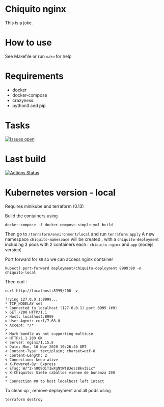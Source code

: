 # Chiquito nginx

This is a joke.

# How to use

See Makefile or run `make` for help

# Requirements

* docker
* docker-compose
* crazyness
* python3 and pip

# Tasks

[![Issues open](https://img.shields.io/github/issues/davidfrigola/chiquitonginx.svg)](https://github.com/davidfrigola/chiquitonginx/issues)

# Last build
[![Actions Status](https://github.com/davidfrigola/chiquitonginx/workflows/Build,%20run%20and%20test%20app%20python%20based/badge.svg)](https://github.com/davidfrigola/chiquitonginx/actions)



# Kubernetes version - local

Requires minikube and terraform (0.13)

Build the containers using
```
docker-compose -f docker-compose-simple.yml build
```

Then go to `/terraform/environment/local` and run `terraform apply`
A new namespace `chiquito-namespace` will be created , with a `chiquito-deployment` including 3 pods with 2 containers each : `chiquito-nginx` and `app` (nodejs version)

Port forward for `80` so we can access nginx container

```
kubectl port-forward deployment/chiquito-deployment 8999:80 -n chiquito-local
```

Then curl :

```
curl http://localhost:8999/200 -v

Trying 127.0.0.1:8999...
* TCP_NODELAY set
* Connected to localhost (127.0.0.1) port 8999 (#0)
> GET /200 HTTP/1.1
> Host: localhost:8999
> User-Agent: curl/7.68.0
> Accept: */*
>
* Mark bundle as not supporting multiuse
< HTTP/1.1 200 OK
< Server: nginx/1.15.8
< Date: Mon, 16 Nov 2020 19:26:40 GMT
< Content-Type: text/plain; charset=utf-8
< Content-Length: 2
< Connection: keep-alive
< X-Powered-By: Express
< ETag: W/"2-nOO9QiTIwXgNtWtBJezz8kv3SLc"
< X-Chiquito: Siete caballos vienen de bonanza 200
<
* Connection #0 to host localhost left intact

```


To clean up , remove deployment and all pods using
```
terraform destroy
```

